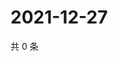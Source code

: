 # 2021-12-27

共 0 条

<!-- BEGIN WEIBO -->
<!-- 最后更新时间 Mon Dec 27 2021 00:17:06 GMT+0800 (China Standard Time) -->

<!-- END WEIBO -->
